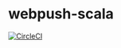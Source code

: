 # webpush-scala

[![CircleCI](https://circleci.com/gh/nokamoto/webpush-scala.svg?style=svg)](https://circleci.com/gh/nokamoto/webpush-scala)
